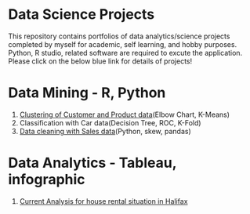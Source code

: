 # Data Science Projects
This repository contains portfolios of data analytics/science projects completed by myself for academic, self learning, and hobby purposes. Python, R studio, related software are required to excute the application.
Please click on the below blue link for details of projects!


# Data Mining - R, Python
1. [Clustering of Customer and Product data](https://github.com/shinn1726/data-science-project/tree/main/clustering-customer%20data)(Elbow Chart, K-Means)
2. Classification with Car data(Decision Tree, ROC, K-Fold)
3. [Data cleaning with Sales data](https://github.com/shinn1726/data-science-project/blob/main/datacleaning-sales/datacleaning_sales.ipynb)(Python, skew, pandas)

# Data Analytics - Tableau, infographic
1. [Current Analysis for house rental situation in Halifax](https://github.com/shinn1726/data-science-project/blob/main/Halifax-rental-house-analysis/Infographics.pdf)

